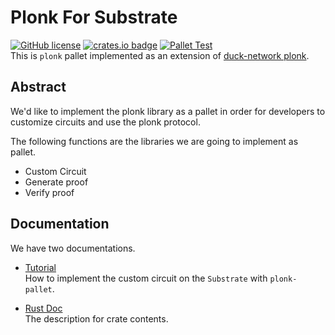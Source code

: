 # Plonk For Substrate
 [![GitHub license](https://img.shields.io/badge/license-GPL3%2FApache2-blue)](#LICENSE) [![crates.io badge](https://img.shields.io/crates/v/plonk-pallet.svg)](https://crates.io/crates/pallet-plonk) [![Pallet Test](https://github.com/PlasmNetwork/plonk/actions/workflows/pallet.yml/badge.svg)](https://github.com/PlasmNetwork/plonk/actions/workflows/pallet.yml)  
This is `plonk` pallet implemented as an extension of [duck-network plonk](https://github.com/dusk-network/plonk).

## Abstract

We'd like to implement the plonk library as a pallet in order for developers to customize circuits and use the plonk protocol.

The following functions are the libraries we are going to implement as pallet.

- Custom Circuit
- Generate proof
- Verify proof

## Documentation

We have two documentations.

- [Tutorial](https://plasmnetwork.github.io/plonk/)  
How to implement the custom circuit on the `Substrate` with `plonk-pallet`.

- [Rust Doc](https://plasmnetwork.github.io/plonk/inline/plonk_pallet/)  
The description for crate contents.
